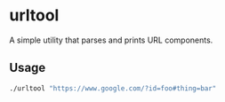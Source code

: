 # urltool

A simple utility that parses and prints URL components.

## Usage

```bash
./urltool "https://www.google.com/?id=foo#thing=bar"
```
